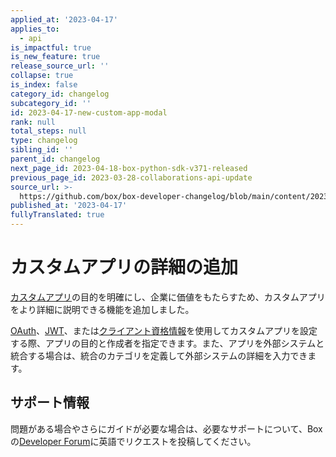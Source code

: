 ```yaml
---
applied_at: '2023-04-17'
applies_to:
  - api
is_impactful: true
is_new_feature: true
release_source_url: ''
collapse: true
is_index: false
category_id: changelog
subcategory_id: ''
id: 2023-04-17-new-custom-app-modal
rank: null
total_steps: null
type: changelog
sibling_id: ''
parent_id: changelog
next_page_id: 2023-04-18-box-python-sdk-v371-released
previous_page_id: 2023-03-28-collaborations-api-update
source_url: >-
  https://github.com/box/box-developer-changelog/blob/main/content/2023/04-17-new-custom-app-modal.md
published_at: '2023-04-17'
fullyTranslated: true
---
```

# カスタムアプリの詳細の追加

[カスタムアプリ][1]の目的を明確にし、企業に価値をもたらすため、カスタムアプリをより詳細に説明できる機能を追加しました。

[OAuth][2]、[JWT][3]、または[クライアント資格情報][4]を使用してカスタムアプリを設定する際、アプリの目的と作成者を指定できます。また、アプリを外部システムと統合する場合は、統合のカテゴリを定義して外部システムの詳細を入力できます。

<!-- more -->

## サポート情報

問題がある場合やさらにガイドが必要な場合は、必要なサポートについて、Boxの[Developer Forum][5]に英語でリクエストを投稿してください。

[1]: g://applications/app-types/platform-apps

[2]: g://authentication/oauth2/oauth2-setup

[3]: g://authentication/jwt/jwt-setup

[4]: g://authentication/client-credentials/client-credentials-setup

[5]: https://support.box.com/hc/en-us/community/topics/360001932973-Platform-and-Developer-Forum

